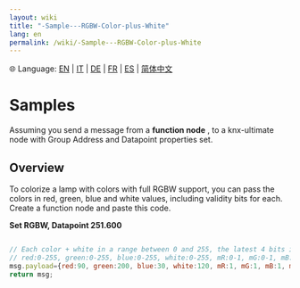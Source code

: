 ```yaml
---
layout: wiki
title: "-Sample---RGBW-Color-plus-White"
lang: en
permalink: /wiki/-Sample---RGBW-Color-plus-White
---
```

🌐 Language: [EN](https://supergiovane.github.io/node-red-contrib-knx-ultimate/wiki/-Sample---RGBW-Color-plus-White) | [IT](https://supergiovane.github.io/node-red-contrib-knx-ultimate/wiki/-Sample---RGBW-Color-plus-White) | [DE](https://supergiovane.github.io/node-red-contrib-knx-ultimate/wiki/-Sample---RGBW-Color-plus-White) | [FR](https://supergiovane.github.io/node-red-contrib-knx-ultimate/wiki/-Sample---RGBW-Color-plus-White) | [ES](https://supergiovane.github.io/node-red-contrib-knx-ultimate/wiki/-Sample---RGBW-Color-plus-White) | [简体中文](https://supergiovane.github.io/node-red-contrib-knx-ultimate/wiki/-Sample---RGBW-Color-plus-White)
# Samples

Assuming you send a message from a **function node** , to a knx-ultimate node with Group Address and Datapoint properties set.<br/>

## Overview

To colorize a lamp with colors with full RGBW support, you can pass the colors in red, green, blue and white values, including validity bits for each.<br/>
Create a function node and paste this code.<br/>

**Set RGBW, Datapoint 251.600**

```javascript

// Each color + white in a range between 0 and 255, the latest 4 bits in range 0 to 1
// red:0-255, green:0-255, blue:0-255, white:0-255, mR:0-1, mG:0-1, mB:0-1, mW:0-1
msg.payload={red:90, green:200, blue:30, white:120, mR:1, mG:1, mB:1, mW:1};
return msg;

```
